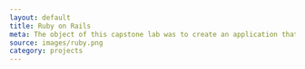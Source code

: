 ```yaml
---
layout: default
title: Ruby on Rails
meta: The object of this capstone lab was to create an application that housed reviews on all of the local eateries around Alfred NY, using Ruby on Rails
source: images/ruby.png
category: projects
---
```

